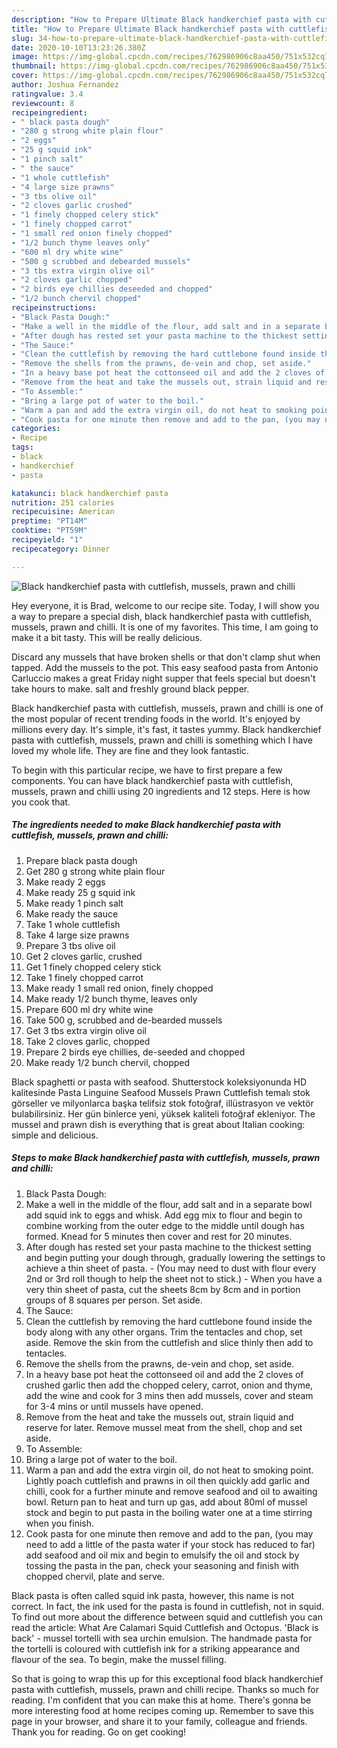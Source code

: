 ```yaml
---
description: "How to Prepare Ultimate Black handkerchief pasta with cuttlefish, mussels, prawn and chilli"
title: "How to Prepare Ultimate Black handkerchief pasta with cuttlefish, mussels, prawn and chilli"
slug: 34-how-to-prepare-ultimate-black-handkerchief-pasta-with-cuttlefish-mussels-prawn-and-chilli
date: 2020-10-10T13:23:26.380Z
image: https://img-global.cpcdn.com/recipes/762986906c8aa450/751x532cq70/black-handkerchief-pasta-with-cuttlefish-mussels-prawn-and-chilli-recipe-main-photo.jpg
thumbnail: https://img-global.cpcdn.com/recipes/762986906c8aa450/751x532cq70/black-handkerchief-pasta-with-cuttlefish-mussels-prawn-and-chilli-recipe-main-photo.jpg
cover: https://img-global.cpcdn.com/recipes/762986906c8aa450/751x532cq70/black-handkerchief-pasta-with-cuttlefish-mussels-prawn-and-chilli-recipe-main-photo.jpg
author: Joshua Fernandez
ratingvalue: 3.4
reviewcount: 8
recipeingredient:
- " black pasta dough"
- "280 g strong white plain flour"
- "2 eggs"
- "25 g squid ink"
- "1 pinch salt"
- " the sauce"
- "1 whole cuttlefish"
- "4 large size prawns"
- "3 tbs olive oil"
- "2 cloves garlic crushed"
- "1 finely chopped celery stick"
- "1 finely chopped carrot"
- "1 small red onion finely chopped"
- "1/2 bunch thyme leaves only"
- "600 ml dry white wine"
- "500 g scrubbed and debearded mussels"
- "3 tbs extra virgin olive oil"
- "2 cloves garlic chopped"
- "2 birds eye chillies deseeded and chopped"
- "1/2 bunch chervil chopped"
recipeinstructions:
- "Black Pasta Dough:"
- "Make a well in the middle of the flour, add salt and in a separate bowl add squid ink to eggs and whisk. Add egg mix to flour and begin to combine working from the outer edge to the middle until dough has formed. Knead for 5 minutes then cover and rest for 20 minutes."
- "After dough has rested set your pasta machine to the thickest setting and begin putting your dough through, gradually lowering the settings to achieve a thin sheet of pasta. (You may need to dust with flour every 2nd or 3rd roll though to help the sheet not to stick.) When you have a very thin sheet of pasta, cut the sheets 8cm by 8cm and in portion groups of 8 squares per person. Set aside."
- "The Sauce:"
- "Clean the cuttlefish by removing the hard cuttlebone found inside the body along with any other organs. Trim the tentacles and chop, set aside. Remove the skin from the cuttlefish and slice thinly then add to tentacles."
- "Remove the shells from the prawns, de-vein and chop, set aside."
- "In a heavy base pot heat the cottonseed oil and add the 2 cloves of crushed garlic then add the chopped celery, carrot, onion and thyme, add the wine and cook for 3 mins then add mussels, cover and steam for 3-4 mins or until mussels have opened."
- "Remove from the heat and take the mussels out, strain liquid and reserve for later. Remove mussel meat from the shell, chop and set aside."
- "To Assemble:"
- "Bring a large pot of water to the boil."
- "Warm a pan and add the extra virgin oil, do not heat to smoking point. Lightly poach cuttlefish and prawns in oil then quickly add garlic and chilli, cook for a further minute and remove seafood and oil to awaiting bowl. Return pan to heat and turn up gas, add about 80ml of mussel stock and begin to put pasta in the boiling water one at a time stirring when you finish."
- "Cook pasta for one minute then remove and add to the pan, (you may need to add a little of the pasta water if your stock has reduced to far) add seafood and oil mix and begin to emulsify the oil and stock by tossing the pasta in the pan, check your seasoning and finish with chopped chervil, plate and serve."
categories:
- Recipe
tags:
- black
- handkerchief
- pasta

katakunci: black handkerchief pasta 
nutrition: 251 calories
recipecuisine: American
preptime: "PT14M"
cooktime: "PT59M"
recipeyield: "1"
recipecategory: Dinner

---
```



![Black handkerchief pasta with cuttlefish, mussels, prawn and chilli](https://img-global.cpcdn.com/recipes/762986906c8aa450/751x532cq70/black-handkerchief-pasta-with-cuttlefish-mussels-prawn-and-chilli-recipe-main-photo.jpg)

Hey everyone, it is Brad, welcome to our recipe site. Today, I will show you a way to prepare a special dish, black handkerchief pasta with cuttlefish, mussels, prawn and chilli. It is one of my favorites. This time, I am going to make it a bit tasty. This will be really delicious.

Discard any mussels that have broken shells or that don&#39;t clamp shut when tapped. Add the mussels to the pot. This easy seafood pasta from Antonio Carluccio makes a great Friday night supper that feels special but doesn&#39;t take hours to make. salt and freshly ground black pepper.

Black handkerchief pasta with cuttlefish, mussels, prawn and chilli is one of the most popular of recent trending foods in the world. It's enjoyed by millions every day. It's simple, it's fast, it tastes yummy. Black handkerchief pasta with cuttlefish, mussels, prawn and chilli is something which I have loved my whole life. They are fine and they look fantastic.


To begin with this particular recipe, we have to first prepare a few components. You can have black handkerchief pasta with cuttlefish, mussels, prawn and chilli using 20 ingredients and 12 steps. Here is how you cook that.

<!--inarticleads1-->

##### The ingredients needed to make Black handkerchief pasta with cuttlefish, mussels, prawn and chilli:

1. Prepare  black pasta dough
1. Get 280 g strong white plain flour
1. Make ready 2 eggs
1. Make ready 25 g squid ink
1. Make ready 1 pinch salt
1. Make ready  the sauce
1. Take 1 whole cuttlefish
1. Take 4 large size prawns
1. Prepare 3 tbs olive oil
1. Get 2 cloves garlic, crushed
1. Get 1 finely chopped celery stick
1. Take 1 finely chopped carrot
1. Make ready 1 small red onion, finely chopped
1. Make ready 1/2 bunch thyme, leaves only
1. Prepare 600 ml dry white wine
1. Take 500 g, scrubbed and de-bearded mussels
1. Get 3 tbs extra virgin olive oil
1. Take 2 cloves garlic, chopped
1. Prepare 2 birds eye chillies, de-seeded and chopped
1. Make ready 1/2 bunch chervil, chopped


Black spaghetti or pasta with seafood. Shutterstock koleksiyonunda HD kalitesinde Pasta Linguine Seafood Mussels Prawn Cuttlefish temalı stok görseller ve milyonlarca başka telifsiz stok fotoğraf, illüstrasyon ve vektör bulabilirsiniz. Her gün binlerce yeni, yüksek kaliteli fotoğraf ekleniyor. The mussel and prawn dish is everything that is great about Italian cooking: simple and delicious. 

<!--inarticleads2-->

##### Steps to make Black handkerchief pasta with cuttlefish, mussels, prawn and chilli:

1. Black Pasta Dough:
1. Make a well in the middle of the flour, add salt and in a separate bowl add squid ink to eggs and whisk. Add egg mix to flour and begin to combine working from the outer edge to the middle until dough has formed. Knead for 5 minutes then cover and rest for 20 minutes.
1. After dough has rested set your pasta machine to the thickest setting and begin putting your dough through, gradually lowering the settings to achieve a thin sheet of pasta. - (You may need to dust with flour every 2nd or 3rd roll though to help the sheet not to stick.) - When you have a very thin sheet of pasta, cut the sheets 8cm by 8cm and in portion groups of 8 squares per person. Set aside.
1. The Sauce:
1. Clean the cuttlefish by removing the hard cuttlebone found inside the body along with any other organs. Trim the tentacles and chop, set aside. Remove the skin from the cuttlefish and slice thinly then add to tentacles.
1. Remove the shells from the prawns, de-vein and chop, set aside.
1. In a heavy base pot heat the cottonseed oil and add the 2 cloves of crushed garlic then add the chopped celery, carrot, onion and thyme, add the wine and cook for 3 mins then add mussels, cover and steam for 3-4 mins or until mussels have opened.
1. Remove from the heat and take the mussels out, strain liquid and reserve for later. Remove mussel meat from the shell, chop and set aside.
1. To Assemble:
1. Bring a large pot of water to the boil.
1. Warm a pan and add the extra virgin oil, do not heat to smoking point. Lightly poach cuttlefish and prawns in oil then quickly add garlic and chilli, cook for a further minute and remove seafood and oil to awaiting bowl. Return pan to heat and turn up gas, add about 80ml of mussel stock and begin to put pasta in the boiling water one at a time stirring when you finish.
1. Cook pasta for one minute then remove and add to the pan, (you may need to add a little of the pasta water if your stock has reduced to far) add seafood and oil mix and begin to emulsify the oil and stock by tossing the pasta in the pan, check your seasoning and finish with chopped chervil, plate and serve.


Black pasta is often called squid ink pasta, however, this name is not correct. In fact, the ink used for the pasta is found in cuttlefish, not in squid. To find out more about the difference between squid and cuttlefish you can read the article: What Are Calamari Squid Cuttlefish and Octopus. &#39;Black is back&#39; - mussel tortelli with sea urchin emulsion. The handmade pasta for the tortelli is coloured with cuttlefish ink for a striking appearance and flavour of the sea. To begin, make the mussel filling. 

So that is going to wrap this up for this exceptional food black handkerchief pasta with cuttlefish, mussels, prawn and chilli recipe. Thanks so much for reading. I'm confident that you can make this at home. There's gonna be more interesting food at home recipes coming up. Remember to save this page in your browser, and share it to your family, colleague and friends. Thank you for reading. Go on get cooking!
